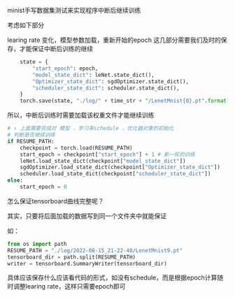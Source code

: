 minist手写数据集测试来实现程序中断后继续训练



考虑如下部分

learing rate 变化，模型参数加载，重新开始的epoch 这几部分需要我们及时的保存，才能保证中断后训练的继续

```python
    state = {
        "start_epoch": epoch,
        "model_state_dict": leNet.state_dict(),
        "Optimizer_state_dict": sgdOptimizer.state_dict(),
        "scheduler_state_dict": scheduler.state_dict(),
    }
    torch.save(state, "./log/" + time_str + "/LenetMnist{0}.pt".format(epoch))
```

所以，中断后训练时需要加载该权重文件才能继续训练

```python
# ↑ 上面需要完成对 模型 ，学习率schedule ，优化器对象的初始化
# 判断是否继续训练
if RESUME_PATH:
    checkpoint = torch.load(RESUME_PATH)
    start_epoch = checkpoint["start_epoch"] + 1 # 新一轮的训练
    leNet.load_state_dict(checkpoint["model_state_dict"])
    sgdOptimizer.load_state_dict(checkpoint["Optimizer_state_dict"])
    scheduler.load_state_dict(checkpoint["scheduler_state_dict"])
else:
    start_epoch = 0
```

怎么保证tensorboard曲线完整呢？

其实，只要将后面加载的数据写到同一个文件夹中就能保证

如：

```python
from os import path
RESUME_PATH = "./log/2022-08-15_21-22-40/LenetMnist9.pt"
tensorboard_dir = path.split(RESUME_PATH)
writer = tensorboard.SummaryWriter(tensorboard_dir)
```



具体应该保存什么应该看代码的形式，如没有schedule，而是根据epoch计算随时调整learing rate，这样只需要epoch即可